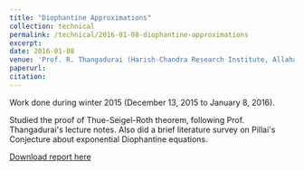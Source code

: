 ```yaml
---
title: "Diophantine Approximations"
collection: technical
permalink: /technical/2016-01-08-diophantine-approximations
excerpt:
date: 2016-01-08
venue: 'Prof. R. Thangadurai (Harish-Chandra Research Institute, Allahabad)'
paperurl: 
citation: 
---
```

Work done during winter 2015 (December 13, 2015 to January 8, 2016).

Studied the proof of Thue-Seigel-Roth theorem, following Prof. Thangadurai's lecture notes. Also did a brief literature survey on Pillai's Conjecture about exponential Diophantine equations.

[Download report here](http://gkorpal.github.io/files/winter2015-diophantine_approximation-gaurish.pdf)
